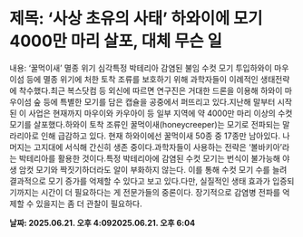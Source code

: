 # **제목: ‘사상 초유의 사태’ 하와이에 모기 4000만 마리 살포, 대체 무슨 일**

  내용: ‘꿀먹이새’ 멸종 위기 심각특정 박테리아 감염된 불임 수컷 모기 투입하와이 마우이섬 등에 멸종 위기에 처한 토착 조류를 보호하기 위해 과학자들이 이례적인 생태전략에 착수했다.최근 복스닷컴 등 외신에 따르면 연구진은 거대한 드론을 이용해 하와이 마우이섬 숲 등에 특별한 모기를 담은 캡슐을 공중에서 퍼뜨리고 있다.지난해 말부터 시작된 이 사업은 현재까지 마우이와 카우아이 등 일부 지역에 약 4000만 마리 이상의 수컷 모기를 살포했다.하와이 토착 조류인 꿀먹이새(honeycreeper)는 모기로 전파되는 말라리아로 인해 급감하고 있다. 현재 하와이에선 꿀먹이새 50종 중 17종만 남아있다. 나머지는 고지대에 서식해 간신히 생존 중이다.과학자들이 사용하는 전략은 ‘볼바키아’라는 박테리아를 활용한 것이다.특정 박테리아에 감염된 수컷 모기는 번식이 불가능해 야생 암컷 모기와 짝짓기하더라도 알이 부화하지 않는다. 이를 통해 수컷 모기 수를 늘려 결과적으로 모기 증가를 억제할 수 있다고 보고 있다.다만, 실질적인 생태 효과가 입증되기까지는 시간이 더 필요하다는 게 전문가들의 중론이다. 장기적으로 감염병 전파를 억제할 수 있을지는 좀 더 관찰이 필요하다.

  **날짜: 2025.06.21. 오후 4:092025.06.21. 오후 6:04**
